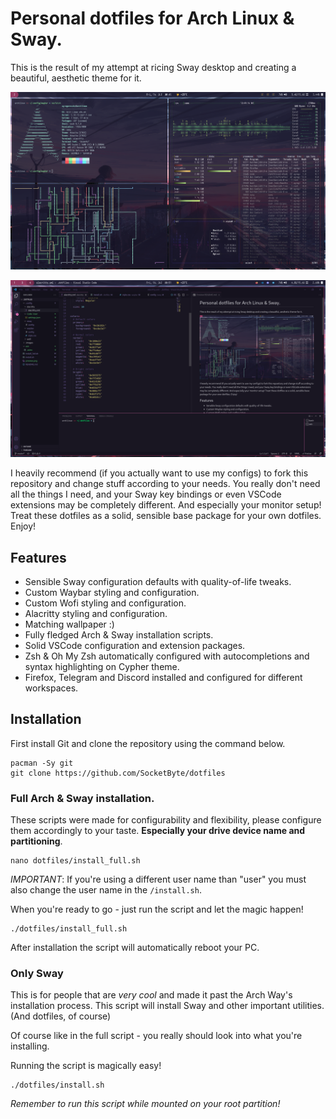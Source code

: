 # Personal dotfiles for Arch Linux & Sway.

This is the result of my attempt at ricing Sway desktop and creating a beautiful, aesthetic theme for it.

![Preview](preview.png)

![Preview](preview-2.png)

I heavily recommend (if you actually want to use my configs) to fork this repository and change stuff according to your needs. You really don't need all the things I need, and your Sway key bindings or even VSCode extensions may be completely different. And especially your monitor setup!
Treat these dotfiles as a solid, sensible base package for your own dotfiles. Enjoy!

## Features

- Sensible Sway configuration defaults with quality-of-life tweaks.
- Custom Waybar styling and configuration.
- Custom Wofi styling and configuration.
- Alacritty styling and configuration.
- Matching wallpaper :)
- Fully fledged Arch & Sway installation scripts.
- Solid VSCode configuration and extension packages.
- Zsh & Oh My Zsh automatically configured with autocompletions and syntax highlighting on Cypher theme.
- Firefox, Telegram and Discord installed and configured for different workspaces.

## Installation

First install Git and clone the repository using the command below.

```
pacman -Sy git
git clone https://github.com/SocketByte/dotfiles
```

### Full Arch & Sway installation.

These scripts were made for configurability and flexibility, please configure them accordingly to your taste. **Especially your drive device name and partitioning**.

```
nano dotfiles/install_full.sh
```

_IMPORTANT_: If you're using a different user name than "user" you must also change the user name in the `/install.sh`.

When you're ready to go - just run the script and let the magic happen!

```
./dotfiles/install_full.sh
```

After installation the script will automatically reboot your PC.

### Only Sway

This is for people that are _very cool_ and made it past the Arch Way's installation process. This script will install Sway and other important utilities. (And dotfiles, of course)

Of course like in the full script - you really should look into what you're installing.

Running the script is magically easy!

```
./dotfiles/install.sh
```

_Remember to run this script while mounted on your root partition!_
